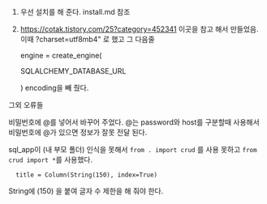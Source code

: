 1. 우선 설치를 해 준다. install.md 참조

2. https://cotak.tistory.com/25?category=452341 이곳을 참고 해서 만들었음.
   이때 ?charset=utf8mb4" 로 했고 그 다음줄

   engine = create_engine(

     SQLALCHEMY_DATABASE_URL

   ) 
   encoding을 빼 줬다. 

그외 오류들

비밀번호에 @를 넣어서 바꾸어 주었다. @는 password와 host를 구분할때 사용해서 비밀번호에 @가 있으면 정보가 잘못 전달 된다. 

sql_app이 (내 부모 폴더) 인식을 못해서 `from . import crud` 를 사용 못하고 `from crud import *`를 사용했다. 

`  title = Column(String(150), index=True)`

String에 (150) 을 붙여 글자 수 제한을 해 줘야 한다. 